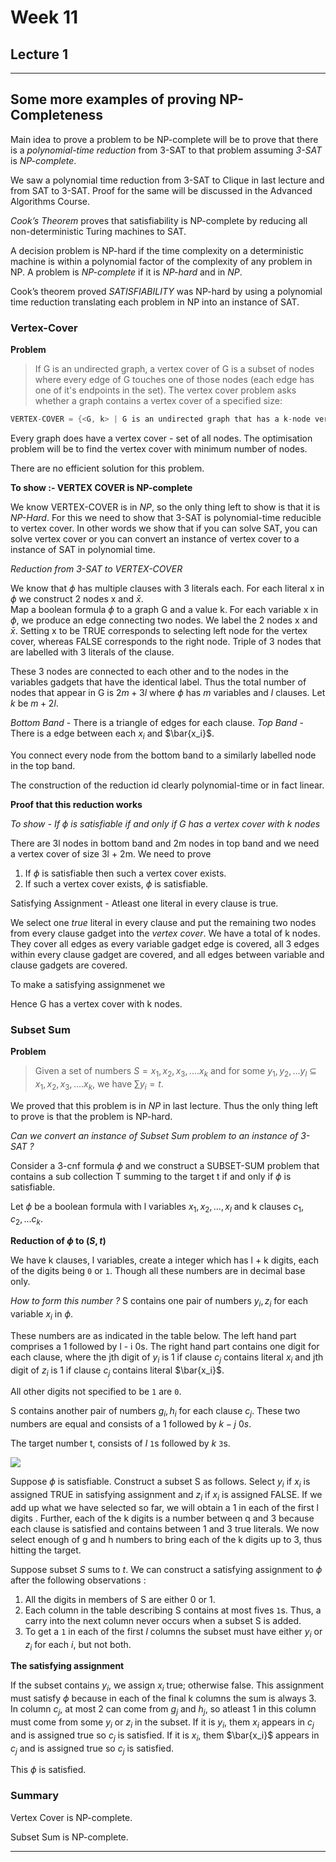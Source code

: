 # Week 11
## Lecture 1
----
## Some more examples of proving NP-Completeness

Main idea to prove a problem to be NP-complete will be to prove that there is a *polynomial-time reduction* from 3-SAT to that problem assuming *3-SAT* is *NP-complete*.

We saw a polynomial time reduction from 3-SAT to Clique in last lecture and from SAT to 3-SAT.
Proof for the same will be discussed in the Advanced Algorithms Course.

*Cook’s Theorem* proves that satisfiability is NP-complete by reducing all non-deterministic Turing machines to SAT.

A decision problem is NP-hard if the time complexity on a deterministic machine is within a polynomial factor of the complexity of any problem in NP. A problem is *NP-complete* if it is *NP-hard* and in *NP*.

Cook’s theorem proved *SATISFIABILITY* was NP-hard by using a polynomial time reduction translating each problem in NP into an instance of SAT.



### Vertex-Cover

**Problem**
>If G is an undirected graph, a vertex cover of G is a subset of nodes where every edge of G touches one of those nodes (each edge has one of it's endpoints in the set). The vertex cover problem asks whether a graph contains a vertex cover of a specified size:
```c
VERTEX-COVER = {<G, k> | G is an undirected graph that has a k-node vertex cover}
````
Every graph does have a vertex cover - set of all nodes. The optimisation problem will be to find the vertex cover with minimum number of nodes. 

There are no efficient solution for this problem. 

**To show :- VERTEX COVER is NP-complete**

We know VERTEX-COVER is in *NP*, so the only thing left to show is that it is *NP-Hard*. For this we need to show that 3-SAT is polynomial-time reducible to vertex cover. In other words we show that if you can solve SAT, you can solve vertex cover or you can convert an instance of vertex cover to a instance of SAT in polynomial time.

*Reduction from 3-SAT to VERTEX-COVER*

We know that $\phi$ has multiple clauses with 3 literals each. For each literal x in $\phi$ we construct 2 nodes x and $\bar{x}$.\
Map a boolean formula $\phi$ to a graph G and a value k. For each variable x in $\phi$, we produce an edge connecting two nodes. We label the 2 nodes x and $\bar{x}$. Setting x to be TRUE corresponds to selecting left node for the vertex cover, whereas FALSE corresponds to the right node. Triple of 3 nodes that are labelled with 3 literals of the clause.

These 3 nodes are connected to each other and to the nodes in the variables gadgets that have the identical label. Thus the total number of nodes that appear in G is $2m + 3l$ where $\phi$ has $m$ variables and $l$ clauses. Let $k$ be $m + 2l$.

*Bottom Band* - There is a triangle of edges for each clause. 
*Top Band* - There is a edge between each $x_i$ and $\bar{x_i}$.

You connect every node from the bottom band to a similarly labelled node in the top band. 

The construction of the reduction id clearly polynomial-time or in fact linear.

**Proof that this reduction works**

*To show - If $\phi$ is satisfiable if and only if G has a vertex cover with k nodes*

There are 3l nodes in bottom band and 2m nodes in top band and we need a vertex cover of size 3l + 2m. We need to prove 
1. If $\phi$ is satisfiable then such a vertex cover exists.
2. If such a vertex cover exists, $\phi$ is satisfiable. 

Satisfying Assignment - Atleast one literal in every clause is true.

We select one *true* literal in every clause and put the remaining two nodes from every clause gadget into the *vertex cover*.
We have a total of k nodes. They cover all edges as every variable gadget edge is covered, all 3 edges within every clause gadget are covered, and all edges between variable and clause gadgets are covered. 

To make a satisfying assignmenet we 

Hence G has a vertex cover with k nodes. 

### Subset Sum

**Problem**
> Given a set of numbers $S ={x_1, x_2, x_3, .... x_k}$ and for some ${y_1, y_2, ... y_l}$ $\subseteq$ ${x_1, x_2, x_3, .... x_k}$, we have $\sum y_i = t$.

We proved that this problem is in *NP* in last lecture. Thus the only thing left to prove is that the problem is NP-hard.

*Can we convert an instance of Subset Sum problem to an instance of 3-SAT ?*

Consider a 3-cnf formula $\phi$ and we construct a SUBSET-SUM problem that contains a sub collection T summing to the target t if and only if $\phi$ is satisfiable. 

Let $\phi$ be a boolean formula with l variables $x_1, x_2, ..., x_l$ and k clauses $c_1, c_2, ... c_k$. 

**Reduction of $\phi$ to $(S,t)$**

We have k clauses, l variables, create a integer which has l + k digits, each of the digits being `0` or `1`. Though all these numbers are in decimal base only.

*How to form this number ?*
S contains one pair of numbers $y_i, z_i$ for each variable $x_i$ in $\phi$. 

These numbers are as indicated in the table below. The left hand part comprises a 1 followed by l - i 0s. The right hand part contains one digit for each clause, where the jth digit of $y_i$ is 1 if clause $c_j$ contains literal $x_i$ and jth digit of $z_i$ is 1 if clause $c_j$ contains literal $\bar{x_i}$. 

All other digits not specified to be `1` are `0`.

S contains another pair of numbers $g_i, h_i$ for each clause $c_j$. These two numbers are equal and consists of a 1 followed by $k-j$ $0s$.

The target number t, consists of $l$ `1`s followed by $k$ `3`s.

![ ](https://github.com/Github-Classroomtest/assignment-harshitagupta1512/blob/cad305e06440a88194d1f0fc4f58007b7929f5d8/Pictures/SubsetSum%20to%20SAT.jpeg)

Suppose $\phi$ is satisfiable. Construct a subset S as follows. Select $y_i$ if $x_i$ is assigned TRUE in satisfying assignment and $z_i$ if $x_i$ is assigned FALSE. If we add up what we have selected so far, we will obtain a 1 in each of the first l digits . Further, each of the k digits is a number between q and 3 because each clause is satisfied and contains between 1 and 3 true literals. We now select enough of g and h numbers to bring each of the k digits up to 3, thus hitting the target. 

Suppose subset $S$ sums to $t$. We can construct a satisfying assignment to $\phi$ after the following observations :
1. All the digits in members of S are either 0 or 1.
2. Each column in the table describing S contains at most fives `1`s. Thus, a carry into the next column never occurs when a subset S is added.
3. To get a `1` in each of the first $l$ columns the subset must have either $y_i$ or $z_i$ for each $i$, but not both.

**The satisfying assignment**

If the subset contains $y_i$, we assign $x_i$ true; otherwise false. This assignment must satisfy $\phi$ because in each of the final k columns the sum is always 3. In column $c_j$, at most 2 can come from $g_j$ and $h_j$, so atleast 1 in this column must come from some $y_i$ or $z_i$ in the subset. If it is $y_i$, them $x_i$ appears in $c_j$ and is assigned true so $c_j$ is satisfied. If it is $x_i$, them $\bar{x_i}$ appears in $c_j$ and is assigned true so $c_j$ is satisfied.

This $\phi$ is satisfied.

### Summary
Vertex Cover is NP-complete.

Subset Sum is NP-complete.

-----